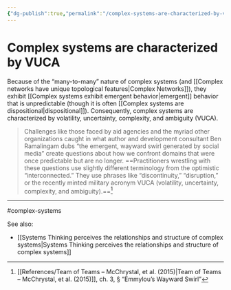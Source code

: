 ```yaml
---
{"dg-publish":true,"permalink":"/complex-systems-are-characterized-by-vuca/"}
---
```


# Complex systems are characterized by VUCA

Because of the “many-to-many” nature of complex systems (and [[Complex networks have unique topological features\|Complex Networks]]), they exhibit [[Complex systems exhibit emergent behavior\|emergent]] behavior that is unpredictable (though it is often [[Complex systems are dispositional\|dispositional]]). Consequently, complex systems are characterized by volatility, uncertainty, complexity, and ambiguity (VUCA).

> Challenges like those faced by aid agencies and the myriad other organizations caught in what author and development consultant Ben Ramalingam dubs “the emergent, wayward swirl generated by social media” create questions about how we confront domains that were once predictable but are no longer. ==Practitioners wrestling with these questions use slightly different terminology from the optimistic “interconnected.” They use phrases like “discontinuity,” “disruption,” or the recently minted military acronym VUCA (volatility, uncertainty, complexity, and ambiguity).==[^1]

---
#complex-systems 

See also:
- [[Systems Thinking perceives the relationships and structure of complex systems\|Systems Thinking perceives the relationships and structure of complex systems]]

[^1]: [[References/Team of Teams – McChrystal, et al. (2015)\|Team of Teams – McChrystal, et al. (2015)]], ch. 3, § “Emmylou’s Wayward Swirl”